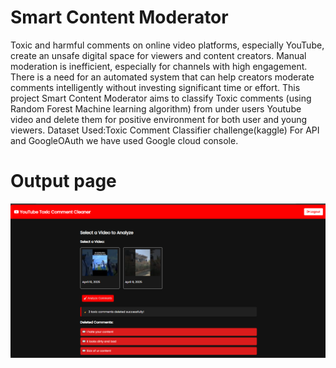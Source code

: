 # Smart Content Moderator
Toxic and harmful comments on online video platforms, especially YouTube, create an unsafe digital space for viewers and content creators. Manual moderation is inefficient, especially for channels with high engagement. There is a need for an automated system that can help creators moderate comments intelligently without investing significant time or effort.
This project Smart Content Moderator aims to classify Toxic comments (using Random Forest Machine learning algorithm) from under users Youtube video and delete them for positive environment for both user and young viewers.
Dataset Used:Toxic Comment Classifier challenge(kaggle)
For API and GoogleOAuth we have used Google cloud console. 

# Output page

![image alt](https://github.com/Abhay-Yadav04/Smart_Content_Moderator/blob/b5128136e2c78460b264b1bd0b3f48e370ed6c9f/out_project.PNG)

